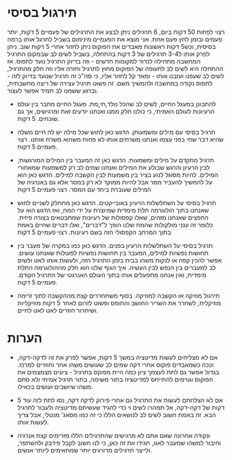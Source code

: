 תירגול בסיסי
=====

רצוי לפחות 50 דקות ביום, 6 תרגילים
ניתן לבצע את התרגילים של פעמיים 5 דקות, יותר פעמים ובזמן לחץ פעם אחת. אני מוצא את הפעמיים
מינימום בשביל לתרגל אותו ברמה בסיסית, וכש5 דקות ראשונות מאבדים את הפוקוס ניתן לחזור אחרי 5 דקות שוב. 
ניתן לפרק אותו ל3-4 תרגילים של 3 דקות בהתחלה, בשביל לשים לב שבמקום התרגיל המחשבה מתחילה לנדוד למקומות
חדשים - וזה בדיוק התרגיל נועד לתפוס. אז ההתחלה היא לשים לב לתעופה של הפוקוס מחוץ לתרגיל וחזרה אליו וזה
חלק מהתרגיל, לשים לב שעפנו ועזבנו אותו - ומאד קל לחזור אליו, כי סה"כ זה תרגיל שנועד בדיוק לזה - לתפוס נקודה
במחשבה ולהמשיך משם. זה פשוט תרגיל עצירה של ריצה מחשבתית, וברגע ששמנו לב תמיד אפשר לעצור. 

- להתבונן במעגל החיים, לשים לב שהכל נולד,חי,מת. מעגל החיים מחבר בין עולם הרעיונות לעולם האמיתי, כי כולנו 
חלק ממנו ואנחנו יודעים זאת ומרגישים, אך גם שוכחים. 5 דקות.

- תרגיל בסיסי עם מילים ומשמעותן. הדגש כאן לחוש שכל מילה יש לה חיים משלה שהיא דבר שחי בפני עצמו ואנחנו משרתים אותו 
לא פחות משהוא משרת אותנו. רצוי פעמיים 5 דקות. 

- תרגיל מתקדם על מילים ומשמעות. הדגש כאן זה המעבר בין המילים המורגשות, לבין הרעיון והרגש שבולע את המילים ואנחנו
שמים לב רק למשמעות שמאחורי המילים. להיות מסוגל לנוע בציר בין משמעות לבין הקשבה למילים. הדגש כאן הוא על להמשיך להעביר
מסר אבל להיות ממוקד לא רק במסר אלא גם באנרגיה של המילים שעוברת ביחד עם המסר. רצוי פעמיים 5 דקות

- תרגיל בסיסי על השתלשלות הרעיון באובייקטים. הדגש כאן מתחלק לשניים לחוש שאנחנו בתוך הולוגרמה תלת מימדית שמיוצרת 
על ידי המח, ואז הדגש הוא על החפצים שאנחנו מזהים, שאלו קפסולות של רעיונות שמתבטאים בצורה פיזית. כלומר זה ענני מולקולות
שהמח שלנו הופך ל"דברים", ואלו דברים שחיים באמת בתוך המרחב הקפסולי הזה בשם רעיונות. רצוי פעמיים 5 דקות

- תרגיל בסיסי על השתלשלות הרעיון בפנים. הדגש כאן כמו במקרה של מעבר בין תחושות נפשיות למילים, המעבר בין תחושות נפשיות
לפעולות שאנחנו עושים. אפשר להכין קפה או לנקות משהו בבית בזמן התרגיל הזה, ולעשות אותו לאט ולשים לב למעברים בין הנפש
לבין העשיה. איך הגוף שלנו הוא חלק מההולוגרמה התלת מימדית, ואין אנחנו מתפעלים אותו בתוך העולם האנרגטי של התרגיל הקודם. 
פעמיים 5 דקות. 

- תירגול מוזיקה או הקשבה למוזיקה. בסוף משתחררים קצת מההקשבה לתוך זרימה מוזיקלית, לשחרר את השריר החושב והתופס ופשוט לזרום
לאחר 5 דקות מוזיקליות ושיחרור חוזרים לאט לאט לחיים. 

הערות
====

- אם לא מצליחים לעשות מדיטציה במשך 5 דקות, אפשר לפרק את זה לדקה-דקה, וככה כשמאבדים פוקוס אחרי דקה שמים לב
שעושים משהו אחר וחוזרים למרכז. בגדול אפשר גם לתת לעצמך ציון כמה היית מפוקס בתרגיל - ציונים מצמצמים את הפוקוס
וגורמים להתייחס למדיטציה בתור משימה, בתור תרגיל אמיתי ולא סתם משהו שיושבים ועושים בכאילו. 

- אם לא הצלחתם לעשות את התרגיל גם אחרי פירוק לדקה דקה, נסו לתת לזה עוד 5 דקות של דקה-דקה, אל תמהרו לשים וי כדי להגיד
שעשיתם מדיטציה ולעבור לתרגיל הבא. זה באמת חשוב לשים לב לנושאים הללו כי זה כמו מסאג' מנטלי, אבל צריך לעשות אותו. 

- ונקודה אחרונה שאם אתם לא מרגישים שהתרגילים הללו מזרימים קצת אנרגיה וחיבור למשהו שמעבר לאגו, תגידו את זה כאן, 
כי לנו חשוב לקבל פידבק ולהשתפר, ולייצר תרגילים מדורגים יותר שמתאימים ליותר אנשים. 
